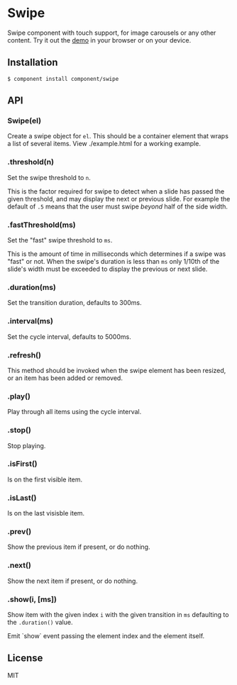 
# Swipe

  Swipe component with touch support, for image carousels or any other content. Try it out the [demo](http://component.github.com/swipe/) in your browser or on your device.

## Installation

    $ component install component/swipe

## API

### Swipe(el)

  Create a swipe object for `el`. This should be a container element
  that wraps a list of several items. View ./example.html for a
  working example.

### .threshold(n)

  Set the swipe threshold to `n`.

  This is the factor required for swipe
  to detect when a slide has passed the
  given threshold, and may display the next
  or previous slide. For example the default
  of `.5` means that the user must swipe _beyond_
  half of the side width.

### .fastThreshold(ms)

 Set the "fast" swipe threshold to `ms`.

 This is the amount of time in milliseconds
 which determines if a swipe was "fast" or not. When
 the swipe's duration is less than `ms` only 1/10th of
 the slide's width must be exceeded to display the previous
 or next slide.

### .duration(ms)

  Set the transition duration, defaults to 300ms.

### .interval(ms)

  Set the cycle interval, defaults to 5000ms.

### .refresh()

  This method should be invoked when the swipe element
  has been resized, or an item has been added or removed.

### .play()

  Play through all items using the cycle interval.

### .stop()

  Stop playing.

### .isFirst()

  Is on the first visible item.

### .isLast()

  Is on the last visisble item.

### .prev()

  Show the previous item if present, or do nothing.

### .next()

  Show the next item if present, or do nothing.

### .show(i, [ms])

  Show item with the given index `i` with the given
  transition in `ms` defaulting to the `.duration()` value.

  Emit \`show\` event passing the element index and the element itself.

## License

  MIT
